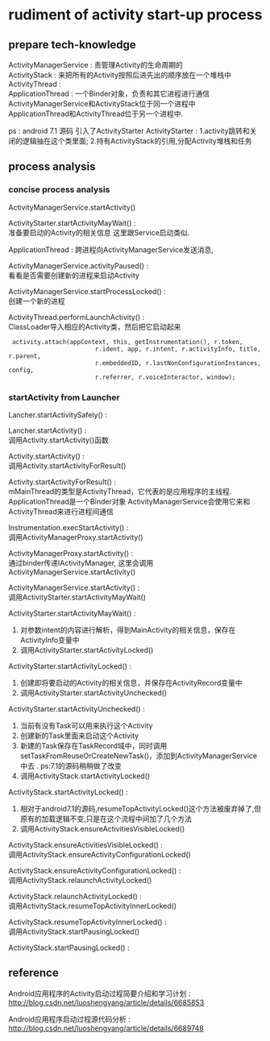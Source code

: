 # rudiment of activity start-up process

## prepare tech-knowledge
ActivityManagerService : 责管理Activity的生命周期的  
ActivityStack : 来把所有的Activity按照后进先出的顺序放在一个堆栈中  
ActivityThread :  
ApplicationThread : 一个Binder对象，负责和其它进程进行通信
ActivityManagerService和ActivityStack位于同一个进程中  
ApplicationThread和ActivityThread位于另一个进程中.

ps : android 7.1 源码 引入了ActivityStarter
ActivityStarter : 1.activity跳转和关闭的逻辑抽在这个类里面; 2.持有ActivityStack的引用,分配Activity堆栈和任务
## process analysis

### concise process analysis
ActivityManagerService.startActivity()

ActivityStarter.startActivityMayWait() :   
准备要启动的Activity的相关信息
这里跟Service启动类似.

ApplicationThread : 
跨进程向ActivityManagerService发送消息,

ActivityManagerService.activityPaused() :  
看看是否需要创建新的进程来启动Activity

ActivityManagerService.startProcessLocked() :  
创建一个新的进程

ActivityThread.performLaunchActivity() :  
ClassLoader导入相应的Activity类，然后把它启动起来
```
 activity.attach(appContext, this, getInstrumentation(), r.token,
                        r.ident, app, r.intent, r.activityInfo, title, r.parent,
                        r.embeddedID, r.lastNonConfigurationInstances, config,
                        r.referrer, r.voiceInteractor, window);
```

### startActivity from Launcher
Lancher.startActivitySafely() :  

Lancher.startActivity() :  
调用Activity.startActivity()函数

Activity.startActivity() :  
调用Activity.startActivityForResult()

Activity.startActivityForResult() :  
mMainThread的类型是ActivityThread，它代表的是应用程序的主线程.
ApplicationThread是一个Binder对象
ActivityManagerService会使用它来和ActivityThread来进行进程间通信

Instrumentation.execStartActivity() :  
调用ActivityManagerProxy.startActivity()

ActivityManagerProxy.startActivity() :  
通过binder传递IActivityManager, 这里会调用ActivityManagerService.startActivity()

ActivityManagerService.startActivity() :  
调用ActivityStarter.startActivityMayWait()

ActivityStarter.startActivityMayWait() :  
1. 对参数intent的内容进行解析，得到MainActivity的相关信息，保存在ActivityInfo变量中
2. 调用ActivityStarter.startActivityLocked()

ActivityStarter.startActivityLocked() :  
1. 创建即将要启动的Activity的相关信息，并保存在ActivityRecord变量中
2. 调用ActivityStarter.startActivityUnchecked()

ActivityStarter.startActivityUnchecked() :  
1. 当前有没有Task可以用来执行这个Activity
2. 创建新的Task里面来启动这个Activity
3. 新建的Task保存在TaskRecord域中，同时调用setTaskFromReuseOrCreateNewTask()，添加到ActivityManagerService中去 . ps:7.1的源码稍稍做了改变  
4. 调用ActivityStack.startActivityLocked()

ActivityStack.startActivityLocked() :  
1. 相对于android7.1的源码,resumeTopActivityLocked()这个方法被废弃掉了,但原有的加载逻辑不变,只是在这个流程中间加了几个方法
2. 调用ActivityStack.ensureActivitiesVisibleLocked()

ActivityStack.ensureActivitiesVisibleLocked() :  
调用ActivityStack.ensureActivityConfigurationLocked()

ActivityStack.ensureActivityConfigurationLocked() :  
调用ActivityStack.relaunchActivityLocked()

ActivityStack.relaunchActivityLocked() :  
调用ActivityStack.resumeTopActivityInnerLocked()

ActivityStack.resumeTopActivityInnerLocked() :  
调用ActivityStack.startPausingLocked()

ActivityStack.startPausingLocked() :  


## reference
Android应用程序的Activity启动过程简要介绍和学习计划 :   
http://blog.csdn.net/luoshengyang/article/details/6685853

Android应用程序启动过程源代码分析 :  
http://blog.csdn.net/luoshengyang/article/details/6689748